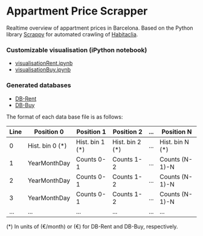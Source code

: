 # Appartment Price Scrapper

Realtime overview of appartment prices in Barcelona. Based on the Python library [Scrappy](https://scrapy.org/) for automated crawling of [Habitaclia](https://www.habitaclia.com/). 
### Customizable visualisation (iPython notebook) 
* [visualisationRent.ipynb](visualisationRent.ipynb)
* [visualisationBuy.ipynb](visualisationBuy.ipynb)

### Generated databases 
* [DB-Rent](DB-Rent)
* [DB-Buy](DB-Buy)

The format of each data base file is as follows:

| Line        | Position 0          | Position 1   |   Position 2   | ...|   Position N   |
| --- | --- | --- | --- | --- | --- |
0  |  Hist. bin 0 (\*) |  Hist. bin 1 (\*)|  Hist. bin 2 (\*)|  ... |  Hist. bin N (\*)|
1 | YearMonthDay | Counts 0-1 | Counts 1-2 | ... |  Counts (N-1)-N|
2 | YearMonthDay | Counts 0-1 | Counts 1-2 | ... |  Counts (N-1)-N|
3 | YearMonthDay | Counts 0-1 | Counts 1-2 | ... |  Counts (N-1)-N|
... | ... | ... | ... | ... |  ...|

(\*)
In units of (€/month) or (€) for DB-Rent and DB-Buy, respectively.
